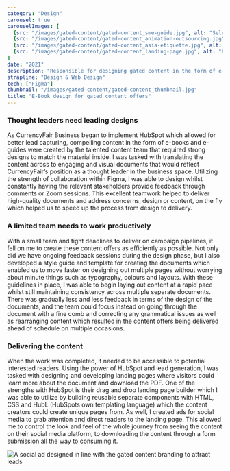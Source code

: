 ```yaml
---
category: "Design"
carousel: true
carouselImages: [
  {src: "/images/gated-content/gated-content_sme-guide.jpg", alt: "Selected pages from gated content"},
  {src: "/images/gated-content/gated-content_animation-outsourcing.jpg", alt: "Selected pages from gated content"},
  {src: "/images/gated-content/gated-content_asia-etiquette.jpg", alt: "Selected pages from gated content"},
  {src: "/images/gated-content/gated-content_landing-page.jpg", alt: "Landing page design for gated content offers"},
]
date: "2021"
description: "Responsible for designing gated content in the form of e-books and e-guides, and ensuring consistency in look and feel across different offers as well as building out landing pages to host the content offers on."
strapline: "Design & Web Design"
tech: ["Figma"]
thumbnail: "/images/gated-content/gated-content_thumbnail.jpg"
title: "E-Book design for gated content offers"
---
```


### Thought leaders need leading designs

As CurrencyFair Business began to implement HubSpot which allowed for better lead capturing, compelling content in the form of e-books and e-guides were created by the talented content team that required strong designs to match the material inside. I was tasked with translating the content across to engaging and visual documents that would reflect CurrencyFair’s position as a thought leader in the business space. Utilizing the strength of collaboration within Figma, I was able to design whilst constantly having the relevant stakeholders provide feedback through comments or Zoom sessions. This excellent teamwork helped to deliver high-quality documents and address concerns, design or content, on the fly which helped us to speed up the process from design to delivery.

### A limited team needs to work productively

With a small team and tight deadlines to deliver on campaign pipelines, it fell on me to create these content offers as efficiently as possible. Not only did we have ongoing feedback sessions during the design phase, but I also developed a style guide and template for creating the documents which enabled us to move faster on designing out multiple pages without worrying about minute things such as typography, colours and layouts. With these guidelines in place, I was able to begin laying out content at a rapid pace whilst still maintaining consistency across multiple separate documents. There was gradually less and less feedback in terms of the design of the documents, and the team could focus instead on going through the document with a fine comb and correcting any grammatical issues as well as rearranging content which resulted in the content offers being delivered ahead of schedule on multiple occasions. 

### Delivering the content

When the work was completed, it needed to be accessible to potential interested readers. Using the power of HubSpot and lead generation, I was tasked with designing and developing landing pages where visitors could learn more about the document and download the PDF. One of the strengths with HubSpot is their drag and drop landing page builder which I was able to utilize by building reusable separate components with HTML, CSS and HubL (HubSpots own templating language) which the content creators could create unique pages from. As well, I created ads for social media to grab attention and direct readers to the landing page. This allowed me to control the look and feel of the whole journey from seeing the content on their social media platform, to downloading the content through a form submission all the way to consuming it.

![A social ad designed in line with the gated content branding to attract leads](/images/gated-content/gated-content_delivering-content.jpg)